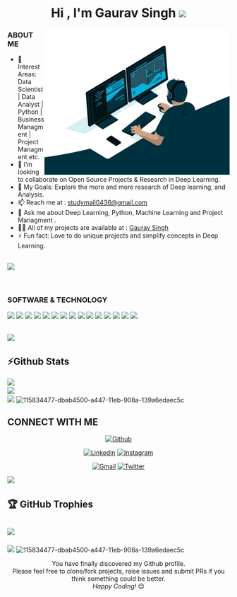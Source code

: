 

<h1 align="center">Hi , I'm Gaurav Singh <img src="https://media.giphy.com/media/hvRJCLFzcasrR4ia7z/giphy.gif" width="35"></h1>


 <img align="right" src="https://raw.githubusercontent.com/Gauravsingh-work/Gauravsingh-work/main/developer.gif" alt="Coder GIF" width="420" height="330">


### ABOUT ME
- 🌱 Interest Areas: Data Scientist | Data Analyst | Python | Business Managment | Project Managment etc.
- 👯 I’m looking to collaborate on Open Source Projects & Research in Deep Learning.
- 🥅 My Goals: Explore the more and more research of Deep learning, and Analysis.
- 📫 Reach me at : studymail0436@gmail.com
- 💬 Ask me about Deep Learning, Python, Machine Learning and Project Managment .
- 👨‍💻 All of my projects are available at : [Gaurav Singh](https://gauravsingh.site)
- ⚡ Fun fact: Love to do unique projects and simplify concepts in Deep Learning.

 <br>
 
<!--  For Animated horizontal lines -->
<img src="https://user-images.githubusercontent.com/73097560/115834477-dbab4500-a447-11eb-908a-139a6edaec5c.gif">
</p> 

<br>

 ### SOFTWARE & TECHNOLOGY
 
 
<code><img height="50" src="https://www.vectorlogo.zone/logos/python/python-ar21.svg"></code>
<code><img height="50" src="https://www.vectorlogo.zone/logos/pocoo_flask/pocoo_flask-ar21.svg"></code>
<code><img height="50" src="https://www.vectorlogo.zone/logos/pytorch/pytorch-ar21.svg"></code>
<code><img height="50" src="https://www.vectorlogo.zone/logos/tensorflow/tensorflow-ar21.svg"></code>
<code><img height="50" src="https://www.vectorlogo.zone/logos/jupyter/jupyter-ar21.svg"></code>
<code><img height="50" src="https://www.vectorlogo.zone/logos/visualstudio_code/visualstudio_code-ar21.svg"></code>
<code><img height="50" src="https://www.vectorlogo.zone/logos/git-scm/git-scm-ar21.svg"></code>
<code><img height="50" src="https://www.vectorlogo.zone/logos/numpy/numpy-ar21.svg"></code>
<code><img height="50" src="https://www.vectorlogo.zone/logos/plot_ly/plot_ly-ar21.svg"></code>
<code><img height="50" src="https://www.vectorlogo.zone/logos/mongodb/mongodb-ar21.svg"></code>
<code><img height="50" src="https://www.vectorlogo.zone/logos/mysql/mysql-ar21.svg"></code>
<code><img height="50" src="https://www.vectorlogo.zone/logos/sqlite/sqlite-ar21.svg"></code>
<code><img height="50" src="https://www.vectorlogo.zone/logos/microsoft_powerbi/microsoft_powerbi-ar21.svg"></code>
<code><img height="50" src="https://www.vectorlogo.zone/logos/github/github-ar21.svg"></code>
<code><img height="50" src="https://www.vectorlogo.zone/logos/heroku/heroku-ar21.svg"></code>



 <br>
<!--  For Animated horizontal lines -->
<img src="https://user-images.githubusercontent.com/73097560/115834477-dbab4500-a447-11eb-908a-139a6edaec5c.gif">
</p>  





## ⚡Github Stats

![](https://github-readme-stats.vercel.app/api?username=Gauravsingh-work&theme=midnight-purple&hide_border=false&include_all_commits=true&count_private=true)<br/>
![](https://github-readme-streak-stats.herokuapp.com/?user=Gauravsingh-work&theme=midnight-purple&hide_border=false)<br/>
![](https://github-readme-stats.vercel.app/api/top-langs/?username=Gauravsingh-work&theme=midnight-purple&hide_border=false&include_all_commits=true&count_private=true&layout=compact)
![115834477-dbab4500-a447-11eb-908a-139a6edaec5c](https://user-images.githubusercontent.com/101575355/218337418-1e97dea8-fa11-4185-9e0b-b6c72ad6d892.gif)

## CONNECT WITH ME


<p align="center">
  <a href="https://github.com/Gauravsingh-work"><img alt="Github" title="Gaurav Singh Github" src="https://img.shields.io/badge/GitHub-100000?style=for-the-badge&logo=github&logoColor=white"></a>
  <p align="center">
  <a href="www.linkedin.com/in/gauravsingh2112"><img alt="Linkedin" title="Gaurav Singh Linkedin" src="https://img.shields.io/badge/LinkedIn-0077B5?style=for-the-badge&logo=linkedin&logoColor=white"></a>
  <a href="https://www.instagram.com/mgaurav17/"><img alt="Instagram" title="Gaurav Singh Instagram" src="https://img.shields.io/badge/Instagram-E4405F?style=for-the-badge&logo=instagram&logoColor=white"></a>
 </p>
 <p align="center">
  <a href="mailto:studymail0436@gmail.com"><img alt="Gmail" title="Gaurav Singh Gmail" src="https://img.shields.io/badge/Gmail-D14836?style=for-the-badge&logo=gmail&logoColor=white"></a>
  <a href="https://twitter.com/gauravsingh2114"><img alt="Twitter" title="Gaurav Singh Twitter" src="https://img.shields.io/badge/Twitter-1DA1F2?style=for-the-badge&logo=twitter&logoColor=white"></a>

</p>
<!--  For Animated horizontal lines -->
<img src="https://user-images.githubusercontent.com/73097560/115834477-dbab4500-a447-11eb-908a-139a6edaec5c.gif">
</p>  

## 🏆 GitHub Trophies
![](https://github-profile-trophy.vercel.app/?username=Gauravsingh-work&theme=discord&no-frame=false&no-bg=false&margin-w=4)
---
[![](https://visitcount.itsvg.in/api?id=Gauravsingh-work&icon=2&color=6)](https://visitcount.itsvg.in)
![115834477-dbab4500-a447-11eb-908a-139a6edaec5c](https://user-images.githubusercontent.com/101575355/218337418-1e97dea8-fa11-4185-9e0b-b6c72ad6d892.gif)



</p>
   
  <div align="center">

You have finally discovered my Github profile. <br>
Please feel free to clone/fork projects, raise issues and submit PRs if you think something could be better. <br>
<i>Happy Coding!</i> 😊

</div>

